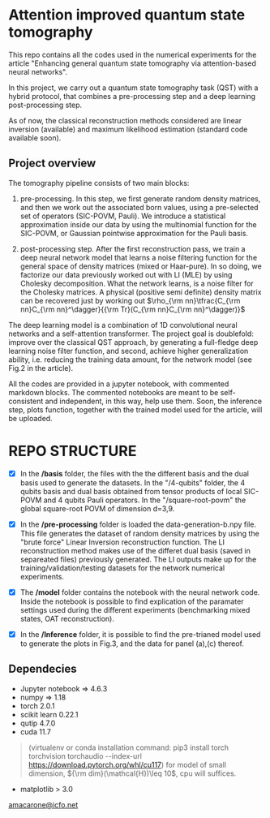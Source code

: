 # Attention improved quantum state tomography

This repo contains all the codes used in the numerical experiments for the article "Enhancing general quantum state tomography via attention-based neural networks". 

In this project, we carry out a quantum state tomography task (QST) with a hybrid protocol, that combines a pre-processing step and a deep learning post-processing step. 

As of now, the classical reconstruction methods considered are linear inversion (available) and maximum likelihood estimation (standard code available soon).

## Project overview

The tomography pipeline consists of two main blocks:

1. pre-processing. In this step, we first generate  random density matrices,  and then we work out the associated born values, using a pre-selected set of operators (SIC-POVM, Pauli). We introduce a statistical approximation inside our data by using the multinomial function for the SIC-POVM, or Gaussian pointwise approximation for the Pauli basis. 

2. post-processing step. After the first reconstruction pass, we train a deep neural network model that learns a noise filtering function for the general space of density matrices (mixed or Haar-pure). In so doing, we factorize  our data previously worked out with LI (MLE) by using Cholesky decomposition. What the network learns, is a noise filter for the Cholesky matrices. A physical (positive semi definite) density matrix can be recovered just by working out $\rho_{\rm nn}\tfrac{C_{\rm nn}C_{\rm nn}^\dagger}{{\rm Tr}(C_{\rm nn}C_{\rm nn}^\dagger)}$


The deep learning model is a combination of 1D convolutional neural networks and a self-attention transformer. The project goal is doublefold: improve over the classical QST approach, by generating a full-fledge deep learning noise filter function, and second, achieve higher generalization ability, i.e. reducing the training data amount, for the network model (see Fig.2 in the article).

All the codes are provided in a jupyter notebook, with commented markdown blocks. The commented notebooks are meant to be self-consistent and independent, in this way, help use them.
Soon, the inference step, plots function, together with the trained model used for the article, will be uploaded.


# REPO STRUCTURE

- [x] In the **/basis** folder, the files with the the different basis and the dual basis used to generate the datasets. In the "/4-qubits" folder, the 4 qubits basis and dual basis obtained from tensor products of local SIC-POVM and 4 qubits Pauli operators. In the "/square-root-povm" the global square-root POVM of dimension d=3,9.


- [x] In the **/pre-processing** folder is loaded the data-generation-b.npy file. This file generates the dataset of random density matrices by using the "brute force" Linear Inversion reconstruction function. The LI reconstruction method makes use of the differet dual basis (saved in separeated files) previously generated.  The LI outputs make up for the training/validation/testing datasets for the network numerical experiments. 


- [x] The **/model** folder contains the notebook with the neural network code. Inside the notebook is possible to find explication of the paramater settings used during the different experiments (benchmarking mixed states, OAT reconstruction).

- [x] In the **/Inference** folder, it is possible to find the pre-trianed model used to generate the plots in Fig.3, and the data for panel (a),(c) thereof.

## Dependecies

- Jupyter notebook => 4.6.3 
- numpy => 1.18
- torch 2.0.1
- scikit learn 0.22.1
- qutip 4.7.0
- cuda 11.7 
>(virtualenv or conda installation command: pip3 install torch torchvision torchaudio --index-url https://download.pytorch.org/whl/cu117)
> for model of small dimension,  ${\rm dim}(\mathcal{H})\leq 10$, cpu will suffices.

- matplotlib > 3.0
  
<amacarone@icfo.net>
